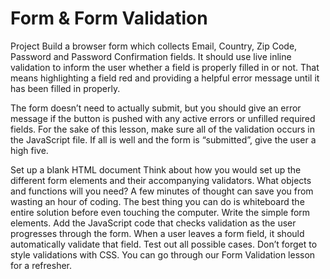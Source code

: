 # Form & Form Validation

Project
Build a browser form which collects Email, Country, Zip Code, Password and Password Confirmation fields. It should use live inline validation to inform the user whether a field is properly filled in or not. That means highlighting a field red and providing a helpful error message until it has been filled in properly.

The form doesn’t need to actually submit, but you should give an error message if the button is pushed with any active errors or unfilled required fields. For the sake of this lesson, make sure all of the validation occurs in the JavaScript file. If all is well and the form is “submitted”, give the user a high five.

Set up a blank HTML document
Think about how you would set up the different form elements and their accompanying validators. What objects and functions will you need? A few minutes of thought can save you from wasting an hour of coding. The best thing you can do is whiteboard the entire solution before even touching the computer.
Write the simple form elements.
Add the JavaScript code that checks validation as the user progresses through the form. When a user leaves a form field, it should automatically validate that field.
Test out all possible cases.
Don’t forget to style validations with CSS. You can go through our Form Validation lesson for a refresher.
